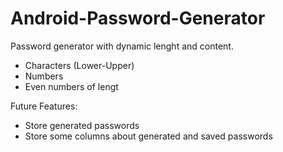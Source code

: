 # Android-Password-Generator
Password generator with dynamic lenght and content.
- Characters (Lower-Upper)
- Numbers
- Even numbers of lengt

Future Features:
- Store generated passwords
- Store some columns about generated and saved passwords
